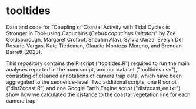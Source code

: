 # tooltides
Data and code for "Coupling of Coastal Activity with Tidal Cycles is Stronger in Tool-using Capuchins (<i>Cebus capucinus imitator</i>)" by Zoë Goldsborough, Margaret Crofoot, Shauhin Alavi, Sylvia Garza, Evelyn Del Rosario-Vargas, Kate Tiedeman, Claudio Monteza-Moreno, and Brendan Barrett (2023).

This repository contains the R script ("tooltides.R") required to run the main analyses reported in the manuscript, and our dataset ("tooltides.csv"), consisting of cleaned annotations of camera trap data, which have been aggregated to the sequence-level. Two additional scripts, one R script ("dist2coast.R") and one Google Earth Engine script ("distcoast_ee.txt") show how we calculated the distance to the coastal vegetation line for each camera trap. 
